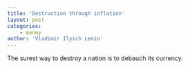 ```yaml
---
title: 'Destruction through inflation'
layout: post
categories:
    - money
author: 'Vladimir Ilyich Lenin'
---
```


The surest way to destroy a nation is to debauch its currency.
